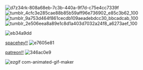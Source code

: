 ![d7z34rk-808a68eb-7c3b-440a-9f7d-c75e4cc7339f](https://github.com/karmagisa/karmagisa/assets/167344508/dccefd86-a5c9-4845-96bd-fddd6e0cee64) ![tumblr_4cfc3e285cae88b85b59aff96e736902_e85c3b62_100](https://github.com/karmagisa/karmagisa/assets/167344508/fc27aa27-d53a-47f5-a3e5-8c3788bc7164)![tumblr_9a753d464f861cecdb109aeadebdcc30_bbcadcab_100](https://github.com/karmagisa/karmagisa/assets/167344508/dff40a82-462e-422e-9a25-a13cdc30c4cd) ![tumblr_2e506eea8a89e1c8d1a403d7032a24f8_a6273aef_100](https://github.com/karmagisa/karmagisa/assets/167344508/5084fb6d-fcd0-4e08-b678-e7c596c60233) 





![eb34a9dd](https://github.com/karmagisa/karmagisa/assets/167344508/b5276714-b5b3-4c2d-a96c-d42412057ceb)

[spacehey!!](https://spacehey.com/profile?id=2667898)          ![e7605e81](https://github.com/karmagisa/karmagisa/assets/167344508/55b7fb86-e0d6-46c0-99c8-da7785cd1a8d)


[patreon!!](https://patreon.com/nagikien)            ![346ac0e9](https://github.com/karmagisa/karmagisa/assets/167344508/f2ae2767-6192-47a5-9eb3-154f89f5c9ff)



![ezgif com-animated-gif-maker](https://github.com/karmagisa/karmagisa/assets/167344508/ba9b5c48-8c18-4cc9-92a5-08520e8767f6)
